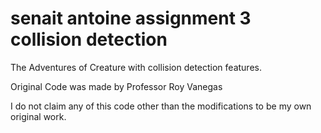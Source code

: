 # senait antoine assignment 3 collision detection
 The Adventures of Creature with collision detection features.

Original Code was made by Professor Roy Vanegas

I do not claim any of this code other than the modifications to be my own original work. 
